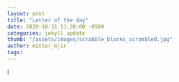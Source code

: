 ```yaml
---
layout: post
title: "Letter of the day"
date: 2020-10-31 11:20:00 -0500
categories: jekyll update
thumb: "/assets/images/scrabble_blocks_scrambled.jpg"
author: mister_mjir
tags:
---
```

I
